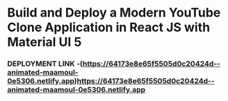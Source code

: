 # Build and Deploy a Modern YouTube Clone Application in React JS with Material UI 5

 

 

### DEPLOYMENT LINK -(https://64173e8e65f5505d0c20424d--animated-maamoul-0e5306.netlify.app)https://64173e8e65f5505d0c20424d--animated-maamoul-0e5306.netlify.app
